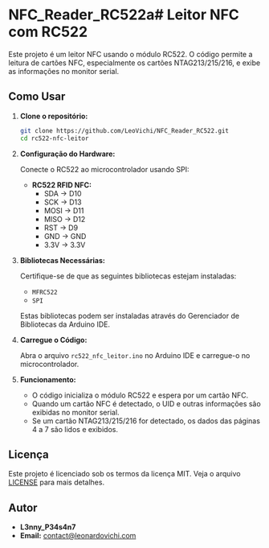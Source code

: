 # NFC_Reader_RC522a# Leitor NFC com RC522

Este projeto é um leitor NFC usando o módulo RC522. O código permite a leitura de cartões NFC, especialmente os cartões NTAG213/215/216, e exibe as informações no monitor serial.

## Como Usar

1. **Clone o repositório:**

   ```bash
   git clone https://github.com/LeoVichi/NFC_Reader_RC522.git
   cd rc522-nfc-leitor
   ```

2. **Configuração do Hardware:**

   Conecte o RC522 ao microcontrolador usando SPI:
   - **RC522 RFID NFC:**
     - SDA  -> D10
     - SCK  -> D13
     - MOSI -> D11
     - MISO -> D12
     - RST  -> D9
     - GND  -> GND
     - 3.3V -> 3.3V

3. **Bibliotecas Necessárias:**

   Certifique-se de que as seguintes bibliotecas estejam instaladas:
   - `MFRC522`
   - `SPI`

   Estas bibliotecas podem ser instaladas através do Gerenciador de Bibliotecas da Arduino IDE.

4. **Carregue o Código:**

   Abra o arquivo `rc522_nfc_leitor.ino` no Arduino IDE e carregue-o no microcontrolador.

5. **Funcionamento:**

   - O código inicializa o módulo RC522 e espera por um cartão NFC.
   - Quando um cartão NFC é detectado, o UID e outras informações são exibidas no monitor serial.
   - Se um cartão NTAG213/215/216 for detectado, os dados das páginas 4 a 7 são lidos e exibidos.

## Licença

Este projeto é licenciado sob os termos da licença MIT. Veja o arquivo [LICENSE](LICENSE) para mais detalhes.

## Autor

- **L3nny_P34s4n7**
- **Email:** contact@leonardovichi.com
